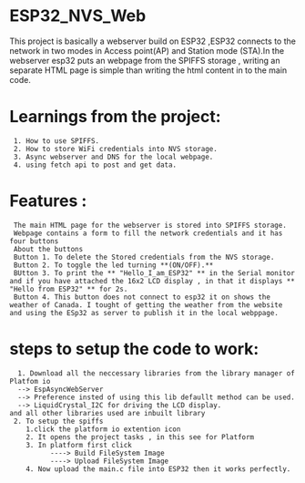 # ESP32_NVS_Web
 This project is basically a webserver build on ESP32 ,ESP32 connects to the network in two modes in Access point(AP) and Station mode (STA).In the webserver esp32 puts an webpage from the SPIFFS storage , writing an separate HTML page is simple than writing the html content in to the main code.

 # Learnings from the project:
     1. How to use SPIFFS.
     2. How to store WiFi credentials into NVS storage.
     3. Async webserver and DNS for the local webpage.
     4. using fetch api to post and get data.
 
# Features :
     The main HTML page for the webserver is stored into SPIFFS storage.
     Webpage contains a form to fill the network credentials and it has four buttons 
     About the buttons 
     Button 1. To delete the Stored credentials from the NVS storage.
     Button 2. To toggle the led turning **(ON/OFF).**
     BUtton 3. To print the ** "Hello_I_am_ESP32" ** in the Serial monitor and if you have attached the 16x2 LCD display , in that it displays ** "Hello from ESP32" ** for 2s.
     Button 4. This button does not connect to esp32 it on shows the weather of Canada. I tought of getting the weather from the website and using the ESp32 as server to publish it in the local webppage.
 # steps to setup the code to work:
      1. Download all the neccessary libraries from the library manager of Platfom io
      --> EspAsyncWebServer
      --> Preference insted of using this lib defaullt method can be used.
      --> LiquidCrystal_I2C for driving the LCD display.
    and all other libraries used are inbuilt library
     2. To setup the spiffs
        1.click the platform io extention icon
        2. It opens the project tasks , in this see for Platform
        3. In platform first click
              ----> Build FileSystem Image
              ----> Upload FileSystem Image
        4. Now upload the main.c file into ESP32 then it works perfectly.
